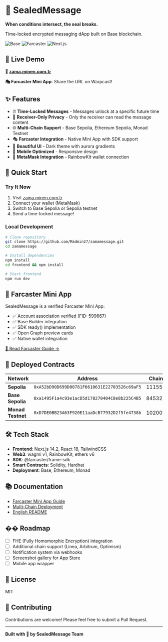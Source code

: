 # 🔐 SealedMessage

**When conditions intersect, the seal breaks.**

Time-locked encrypted messaging dApp built on Base blockchain.

![Base](https://img.shields.io/badge/Base-Sepolia-blue?style=for-the-badge&logo=ethereum)
![Farcaster](https://img.shields.io/badge/Farcaster-Mini%20App-purple?style=for-the-badge)
![Next.js](https://img.shields.io/badge/Next.js-14.2-black?style=for-the-badge&logo=next.js)

## 🌟 Live Demo

**🔗 [zama.minen.com.tr](https://zama.minen.com.tr)**

**🎭 Farcaster Mini App**: Share the URL on Warpcast!

## ✨ Features

- ⏰ **Time-Locked Messages** - Messages unlock at a specific future time
- 🔐 **Receiver-Only Privacy** - Only the receiver can read the message content
- 🌐 **Multi-Chain Support** - Base Sepolia, Ethereum Sepolia, Monad Testnet
- 🎭 **Farcaster Integration** - Native Mini App with SDK support
- 🎨 **Beautiful UI** - Dark theme with aurora gradients
- 📱 **Mobile Optimized** - Responsive design
- 🦊 **MetaMask Integration** - RainbowKit wallet connection

## 🚀 Quick Start

### Try It Now
1. Visit [zama.minen.com.tr](https://zama.minen.com.tr)
2. Connect your wallet (MetaMask)
3. Switch to Base Sepolia or Sepolia testnet
4. Send a time-locked message!

### Local Development

```bash
# Clone repository
git clone https://github.com/Madmin27/zamamessage.git
cd zamamessage

# Install dependencies
npm install
cd frontend && npm install

# Start frontend
npm run dev
```

## 📱 Farcaster Mini App

SealedMessage is a verified Farcaster Mini App:
- ✅ Account association verified (FID: 599667)
- ✅ Base Builder integration
- ✅ SDK ready() implementation
- ✅ Open Graph preview cards
- ✅ Native wallet integration

[📖 Read Farcaster Guide →](./ACCOUNT_ASSOCIATION_GUIDE.md)

## 🔗 Deployed Contracts

| Network | Address | Chain ID |
|---------|---------|----------|
| **Sepolia** | `0xA52bD90D699D00781F6610631E22703526c69aF5` | 11155111 |
| **Base Sepolia** | `0xa1495F1a4c93e1acD5d178270404C8e8b225C4B5` | 84532 |
| **Monad Testnet** | `0xD7DE0BB23A63F920E11aaDcB77932D2f5fe4738b` | 10200 |

## 🛠️ Tech Stack

- **Frontend**: Next.js 14.2, React 18, TailwindCSS
- **Web3**: wagmi v1, RainbowKit, ethers v6
- **SDK**: @farcaster/frame-sdk
- **Smart Contracts**: Solidity, Hardhat
- **Deployment**: Base, Ethereum, Monad

## 📚 Documentation

- [Farcaster Mini App Guide](./ACCOUNT_ASSOCIATION_GUIDE.md)
- [Multi-Chain Deployment](./MULTICHAIN_V2.2.md)
- [English README](./README_EN.md)

## �� Roadmap

- [ ] FHE (Fully Homomorphic Encryption) integration
- [ ] Additional chain support (Linea, Arbitrum, Optimism)
- [ ] Notification system via webhooks
- [ ] Screenshot gallery for App Store
- [ ] Mobile app wrapper

## 📄 License

MIT

## 🤝 Contributing

Contributions are welcome! Please feel free to submit a Pull Request.

---

**Built with 🔐 by SealedMessage Team**
